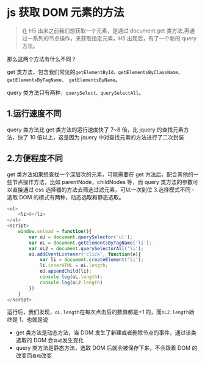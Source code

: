 # js 获取 DOM 元素的方法

> 在 H5 出来之前我们想获取一个元素，是通过 document.get 类方法,再通过一系列的节点操作，来获取指定元素，H5 出现后，有了一个新的 query 方法。

那么这两个方法有什么不同？

get 类方法，包含我们常见的`getElementById、getElementsByClassName、 getElementsByTagName、 getElementsByName`。

query 类方法只有两种，`querySelect、querySelectAll`。

## 1.运行速度不同

query 类方法比 get 类方法的运行速度快了 7~8 倍，比 jquery 的查找元素方法，快了 10 倍以上，这是因为 jquery 中对查找元素的方法进行了二次封装

## 2.方便程度不同

get 类方法如果想查找一个深层次的元素，可能需要在 get 方法后，配合其他的一些节点操作方法，比如 parentNode，childNodes 等，而 query 类方法的参数可以直接通过 css 选择器的方法去筛选过滤元素，可以一次到位 3.选择模式不同 -
选取 DOM 的模式有两种，动态选取和静态选取。

```js
<ul>
    <li>0</li>
</ul>
<script>
    window.onload = function(){
        var oU = document.querySelector('ul');
        var oL = document.getElementsByTagName('li');
        var oL2 = document.querySelectorAll('li');
        oU.addEventListener('click', function(e){
            var li = document.createElement('li');
            li.innerHTML = oL.length;
            oU.appendChild(li);
            console.log(oL.length);
            console.log(oL2.length)
        })
    }
</script>
```

运行后，我们发现，`oL.length`在每次点击后的数值都是+1 的，而`oL2.length`始终是 1，也就是说

* get 类方法是动态方法，当 DOM 发生了新建或者删除节点的事件，通过该类选取的 DOM 会`自动`发生变化
* query 类方法是静态方法，选取 DOM 后就会被保存下来，不会跟着 DOM 的改变而`自动`改变
